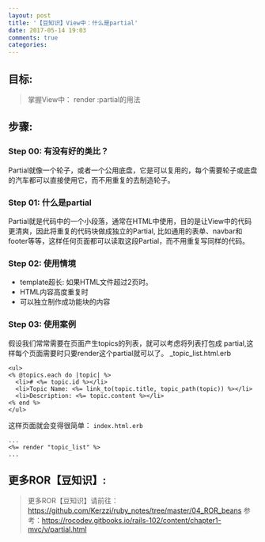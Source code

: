 ```yaml
---
layout: post
title: '【豆知识】View中：什么是partial'
date: 2017-05-14 19:03
comments: true
categories: 
---
```

## 目标:
> 掌握View中： render :partial的用法

## 步骤:

### Step 00: 有没有好的类比？
Partial就像一个轮子，或者一个公用底盘，它是可以复用的，每个需要轮子或底盘的汽车都可以直接使用它，而不用重复的去制造轮子。

### Step 01: 什么是partial
Partial就是代码中的一个小段落，通常在HTML中使用，目的是让View中的代码更清爽，因此将重复的代码块做成独立的Partial, 比如通用的表单、navbar和footer等等，这样任何页面都可以读取这段Partial，而不用重复写同样的代码。

### Step 02: 使用情境

* template超长: 如果HTML文件超过2页时。
* HTML内容高度重复时
* 可以独立制作成功能块的内容

### Step 03: 使用案例
假设我们常常需要在页面产生topics的列表，就可以考虑将列表打包成 partial,这样每个页面需要时只要render这个partial就可以了。
_topic_list.html.erb

```
<ul>
<% @topics.each do |topic| %>
  <li># <%= topic.id %></li>
  <li>Topic Name: <%= link_to(topic.title, topic_path(topic)) %></li>
  <li>Description: <%= topic.content %></li>
<% end %>
</ul>
```

这样页面就会变得很简单：
```index.html.erb```

```
...
<%= render "topic_list" %>
... 
```

## 更多ROR【豆知识】:
> 更多ROR【豆知识】请前往：https://github.com/Kerzzi/ruby_notes/tree/master/04_ROR_beans
> 参考：https://rocodev.gitbooks.io/rails-102/content/chapter1-mvc/v/partial.html


